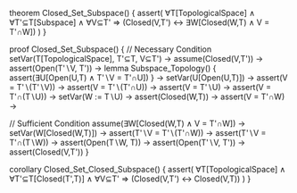 theorem Closed_Set_Subspace() {
  assert(
    ∀T[TopologicalSpace] ∧ ∀T'⊆T[Subspace] ∧ ∀V⊆T' ⇒
    (Closed(V,T') ↔ ∃W[Closed(W,T) ∧ V = T'∩W])
  )
}

proof Closed_Set_Subspace() {
  // Necessary Condition
  setVar(T[TopologicalSpace], T'⊆T, V⊆T') →
  assume(Closed(V,T')) →
  assert(Open(T'∖V, T')) →
  lemma Subspace_Topology() {
    assert(∃U[Open(U,T) ∧ T'∖V = T'∩U])
  } →
  setVar(U[Open(U,T)]) →
  assert(V = T'∖(T'∖V)) →
  assert(V = T'∖(T'∩U)) →
  assert(V = T'∖U) →
  assert(V = T'∩(T∖U)) →
  setVar(W := T∖U) →
  assert(Closed(W,T)) →
  assert(V = T'∩W) →

  // Sufficient Condition
  assume(∃W[Closed(W,T) ∧ V = T'∩W]) →
  setVar(W[Closed(W,T)]) →
  assert(T'∖V = T'∖(T'∩W)) →
  assert(T'∖V = T'∩(T∖W)) →
  assert(Open(T∖W, T)) →
  assert(Open(T'∖V, T')) →
  assert(Closed(V,T'))
}

corollary Closed_Set_Closed_Subspace() {
  assert(
    ∀T[TopologicalSpace] ∧ ∀T'⊆T[Closed(T',T)] ∧ ∀V⊆T' ⇒
    (Closed(V,T') ↔ Closed(V,T))
  )
}